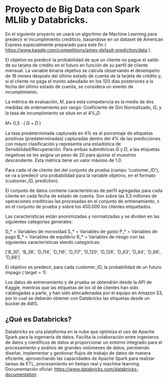 # Proyecto de Big Data con Spark MLlib y Databricks.

En el siguiente proyecto se usará un algortimo de Machine Learning para predecir el incumplimiento crediticio, basandose en un dataset de American Express especialmente preparado para este fin ( https://www.kaggle.com/competitions/amex-default-prediction/data ).

El objetivo es predecir la probabilidad de que un cliente no pague el saldo de su tarjeta de crédito en el futuro en función de su perfil de cliente mensual. La variable binaria objetivo se calcula observando el desempeño de 18 meses después del último estado de cuenta de la tarjeta de crédito y, si el cliente no paga el monto adeudado en los 120 días posteriores a la fecha del último estado de cuenta, se considera un evento de incumplimiento.

La métrica de evaluación, 𝑀, para esta competencia es la media de dos medidas de ordenamiento por rango: Coeficiente de Gini Normalizado, 𝐺, y la tasa de incumplimiento se situó en el 4%,𝐷.

𝑀= 0,5 ⋅ ( 𝐺 + 𝐷 )

La tasa predeterminada capturada en 4% es el porcentaje de etiquetas positivas (predeterminadas) capturadas dentro del 4% de las predicciones con mayor clasificación y representa una estadística de Sensibilidad/Recuperación. Para ambas submétricas 𝐺 y 𝐷, a las etiquetas negativas se les asigna un peso de 20 para ajustar el muestreo descendente. Esta métrica tiene un valor máximo de 1.0.

Para cada id de cliente del del conjunto de prueba (campo 'customer_ID'), se va a predecir una probabilidad para la variable objetivo, en el formato (customer_ID, prediction).

El conjunto de datos contiene características de perfil agregadas para cada cliente en cada fecha de estado de cuenta. Son sobre las 5,5 millones de operaciones crediticias las procesadas en el conjunto de entrenamiento, x en el conjunto de prueba y sobre los 450.000 los clientes etiquetados.

Las características están anonimizadas y normalizadas y se dividen en las siguientes categorías generales:

D_* = Variables de morosidad
S_* = Variables de gasto
P_* = Variables de pago
B_* = Variables de equilibrio
R_* = Variables de riesgo
con las siguientes características siendo categóricas:

['B_30', 'B_38', 'D_114', 'D_116', 'D_117', 'D_120', 'D_126', 'D_63', 'D_64', 'D_66', 'D_68']

El objetivo es predecir, para cada customer_ID, la probabilidad de un futuro impago ( target = 1).

Los datos de entrenamiento y de prueba se obtendrán desde la API de Kaggle, mientras que las etiquetas de los id de clientes han sido catalogadas a parte, y han sido almcadenadas por el equipo en Amazon S3, por lo cual se deberán obtener con Databricks las etiquetas desde un bucket de AWS.

## ¿Qué es Databricks?
Databricks es una plataforma en la nube que optimiza el uso de Apache Spark para la ingeniería de datos. Facilita la colaboración entre ingenieros de datos y científicos de datos al proporcionar un entorno integrado para el procesamiento y análisis de grandes volúmenes de datos, permiendo diseñar, implementar y gestionar flujos de trabajo de datos de manera eficiente, aprovechando las capacidades de Apache Spark para realizar tareas de ETL, procesamiento en tiempo real y machine learning. Documentación oficial: https://www.databricks.com/databricks-documentation

